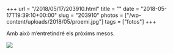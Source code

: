 +++
url = "/2018/05/17/203910.html"
title = ""
date = "2018-05-17T19:39:10+00:00"
slug = "203910"
photos = ["/wp-content/uploads/2018/05/proemi.jpg"]
tags = ["fotos"]
+++

Amb això m’entretindré els pròxims mesos.

<img src="/wp-content/uploads/2018/05/proemi.jpg" />
